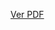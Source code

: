 
[Ver PDF](https://github.com/Jacksonpenaforte/API_1LOG/blob/main/Docs/Consolida%C3%A7%C3%A3o%20e%20An%C3%A1lise%20de%20Dados%20de%20Com%C3%A9rcio%20Exterior%20-%20Projeto%20COMEX%20BI1.pdf)

